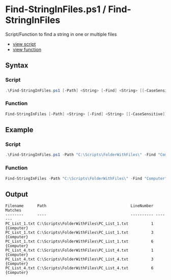 # Find-StringInFiles.ps1 / Find-StringInFiles

Script/Function to find a string in one or multiple files

* [view script](https://github.com/BornToBeRoot/PowerShell/blob/master/Scripts/Find-StringInFiles.ps1)
* [view function](https://github.com/BornToBeRoot/PowerShell/blob/master/Module/LazyAdmin/Find-StringInFiles.ps1)

## Syntax

### Script

```powershell
.\Find-StringInFiles.ps1 [-Path] <String> [-Find] <String> [[-CaseSensitive]] [<CommonParameters>]
```

### Function

```powershell
Find-StringInFiles [-Path] <String> [-Find] <String> [[-CaseSensitive]] [<CommonParameters>]
``` 

## Example

### Script

```powershell
.\Find-StringInFiles.ps1 -Path "C:\Scripts\FolderWithFiles\" -Find "Computer"
```

### Function

```powershell
Find-StringInFiles -Path "C:\Scripts\FolderWithFiles\" -Find "Computer"
```

## Output

```
Filename      Path                                     LineNumber Matches
--------      ----                                     ---------- -------
PC_List_1.txt C:\Scripts\FolderWithFiles\PC_List_1.txt          1 {Computer}
PC_List_1.txt C:\Scripts\FolderWithFiles\PC_List_1.txt          3 {Computer}
PC_List_1.txt C:\Scripts\FolderWithFiles\PC_List_1.txt          6 {Computer}
PC_List_4.txt C:\Scripts\FolderWithFiles\PC_List_4.txt          1 {Computer}
PC_List_4.txt C:\Scripts\FolderWithFiles\PC_List_4.txt          3 {Computer}
PC_List_4.txt C:\Scripts\FolderWithFiles\PC_List_4.txt          6 {Computer}
```

